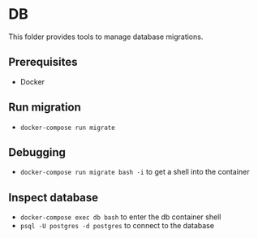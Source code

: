 # DB
This folder provides tools to manage database migrations.

## Prerequisites
- Docker

## Run migration
- `docker-compose run migrate`

## Debugging
- `docker-compose run migrate bash -i` to get a shell into the container

## Inspect database
- `docker-compose exec db bash` to enter the db container shell
- `psql -U postgres -d postgres` to connect to the database